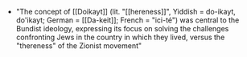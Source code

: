 - "The concept of [[Doikayt]] (lit. "[[hereness]]", Yiddish = do-ikayt, do'ikayt; German = [[Da-keit]]; French = "ici-té") was central to the Bundist ideology, expressing its focus on solving the challenges confronting Jews in the country in which they lived, versus the "thereness" of the Zionist movement"